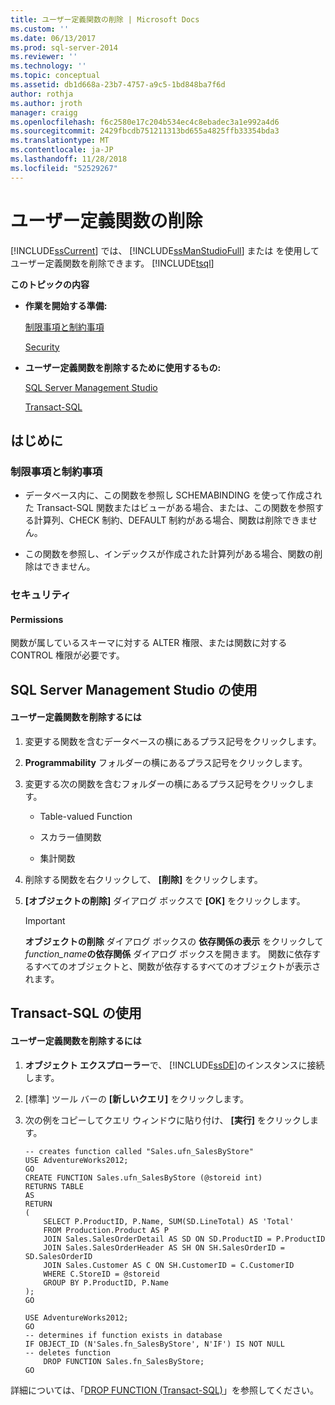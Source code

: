 ```yaml
---
title: ユーザー定義関数の削除 | Microsoft Docs
ms.custom: ''
ms.date: 06/13/2017
ms.prod: sql-server-2014
ms.reviewer: ''
ms.technology: ''
ms.topic: conceptual
ms.assetid: db1d668a-23b7-4757-a9c5-1bd848ba7f6d
author: rothja
ms.author: jroth
manager: craigg
ms.openlocfilehash: f6c2580e17c204b534ec4c8ebadec3a1e992a4d6
ms.sourcegitcommit: 2429fbcdb751211313bd655a4825ffb33354bda3
ms.translationtype: MT
ms.contentlocale: ja-JP
ms.lasthandoff: 11/28/2018
ms.locfileid: "52529267"
---
```

# <a name="delete-user-defined-functions"></a>ユーザー定義関数の削除
  [!INCLUDE[ssCurrent](../../includes/sscurrent-md.md)] では、 [!INCLUDE[ssManStudioFull](../../includes/ssmanstudiofull-md.md)] または  を使用してユーザー定義関数を削除できます。 [!INCLUDE[tsql](../../includes/tsql-md.md)]  
  
 **このトピックの内容**  
  
-   **作業を開始する準備:**  
  
     [制限事項と制約事項](#Restrictions)  
  
     [Security](#Security)  
  
-   **ユーザー定義関数を削除するために使用するもの:**  
  
     [SQL Server Management Studio](#SSMSProcedure)  
  
     [Transact-SQL](#TsqlProcedure)  
  
##  <a name="BeforeYouBegin"></a> はじめに  
  
###  <a name="Restrictions"></a> 制限事項と制約事項  
  
-   データベース内に、この関数を参照し SCHEMABINDING を使って作成された Transact-SQL 関数またはビューがある場合、または、この関数を参照する計算列、CHECK 制約、DEFAULT 制約がある場合、関数は削除できません。  
  
-   この関数を参照し、インデックスが作成された計算列がある場合、関数の削除はできません。  
  
###  <a name="Security"></a> セキュリティ  
  
####  <a name="Permissions"></a> Permissions  
 関数が属しているスキーマに対する ALTER 権限、または関数に対する CONTROL 権限が必要です。  
  
##  <a name="SSMSProcedure"></a> SQL Server Management Studio の使用  
  
#### <a name="to-delete-a-user-defined-function"></a>ユーザー定義関数を削除するには  
  
1.  変更する関数を含むデータベースの横にあるプラス記号をクリックします。  
  
2.  **Programmability** フォルダーの横にあるプラス記号をクリックします。  
  
3.  変更する次の関数を含むフォルダーの横にあるプラス記号をクリックします。  
  
    -   Table-valued Function  
  
    -   スカラー値関数  
  
    -   集計関数  
  
4.  削除する関数を右クリックして、 **[削除]** をクリックします。  
  
5.  **[オブジェクトの削除]** ダイアログ ボックスで **[OK]** をクリックします。  
  
    > [!IMPORTANT]  
    >  **オブジェクトの削除** ダイアログ ボックスの **依存関係の表示** をクリックして _function_name_**の依存関係** ダイアログ ボックスを開きます。 関数に依存するすべてのオブジェクトと、関数が依存するすべてのオブジェクトが表示されます。  
  
##  <a name="TsqlProcedure"></a> Transact-SQL の使用  
  
#### <a name="to-delete-a-user-defined-function"></a>ユーザー定義関数を削除するには  
  
1.  **オブジェクト エクスプローラー**で、 [!INCLUDE[ssDE](../../includes/ssde-md.md)]のインスタンスに接続します。  
  
2.  [標準] ツール バーの **[新しいクエリ]** をクリックします。  
  
3.  次の例をコピーしてクエリ ウィンドウに貼り付け、 **[実行]** をクリックします。  
  
    ```  
    -- creates function called "Sales.ufn_SalesByStore"  
    USE AdventureWorks2012;  
    GO  
    CREATE FUNCTION Sales.ufn_SalesByStore (@storeid int)  
    RETURNS TABLE  
    AS  
    RETURN   
    (  
        SELECT P.ProductID, P.Name, SUM(SD.LineTotal) AS 'Total'  
        FROM Production.Product AS P   
        JOIN Sales.SalesOrderDetail AS SD ON SD.ProductID = P.ProductID  
        JOIN Sales.SalesOrderHeader AS SH ON SH.SalesOrderID = SD.SalesOrderID  
        JOIN Sales.Customer AS C ON SH.CustomerID = C.CustomerID  
        WHERE C.StoreID = @storeid  
        GROUP BY P.ProductID, P.Name  
    );  
    GO  
    ```  
  
    ```  
    USE AdventureWorks2012;  
    GO  
    -- determines if function exists in database  
    IF OBJECT_ID (N'Sales.fn_SalesByStore', N'IF') IS NOT NULL  
    -- deletes function  
        DROP FUNCTION Sales.fn_SalesByStore;  
    GO  
    ```  
  
 詳細については、「[DROP FUNCTION &#40;Transact-SQL&#41;](/sql/t-sql/statements/drop-function-transact-sql)」を参照してください。  
  
  
